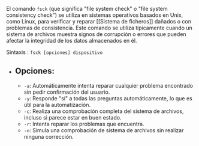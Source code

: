 El comando `fsck` (que significa "file system check" o "file system consistency check") se utiliza en sistemas operativos basados en Unix, como Linux, para verificar y reparar [[Sistema de ficheros]] dañados o con problemas de consistencia. Este comando se utiliza típicamente cuando un sistema de archivos muestra signos de corrupción o errores que pueden afectar la integridad de los datos almacenados en él. 

Sintaxis : `fsck [opciones] dispositivo`

- ## Opciones: 
	- `-a`: Automáticamente intenta reparar cualquier problema encontrado sin pedir confirmación del usuario.
	- `-y`: Responde "sí" a todas las preguntas automáticamente, lo que es útil para la automatización.
	- `-c`: Realiza una comprobación completa del sistema de archivos, incluso si parece estar en buen estado.
	- `-r`: Intenta reparar los problemas que encuentra.
	- `-n`: Simula una comprobación de sistema de archivos sin realizar ninguna corrección.

